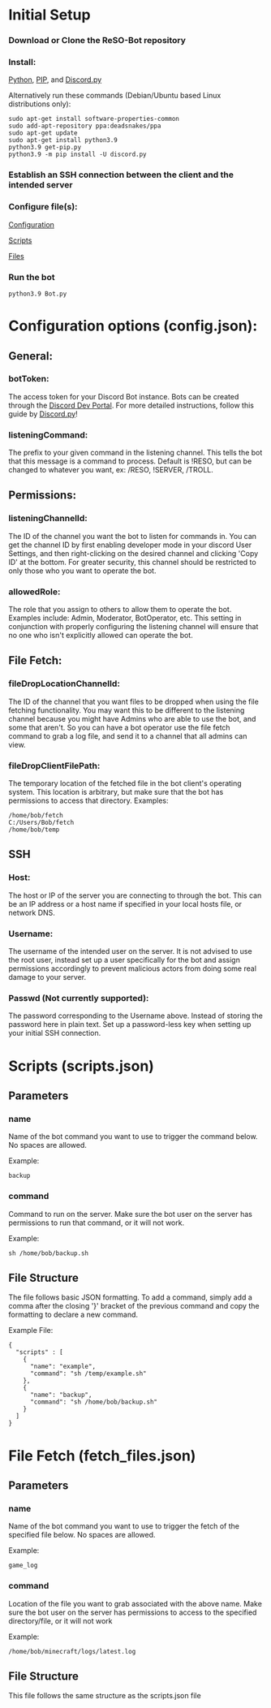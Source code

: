 # Initial Setup

### Download or Clone the ReSO-Bot repository

### Install:
    
[Python](https://www.python.org/downloads/), [PIP](https://pypi.org/project/pip/), and [Discord.py](https://discordpy.readthedocs.io/en/stable/intro.html)

Alternatively run these commands (Debian/Ubuntu based Linux distributions only):
    
~~~
sudo apt-get install software-properties-common
sudo add-apt-repository ppa:deadsnakes/ppa
sudo apt-get update
sudo apt-get install python3.9
python3.9 get-pip.py
python3.9 -m pip install -U discord.py
~~~

### Establish an SSH connection between the client and the intended server

### Configure file(s):

[Configuration]() 

[Scripts]()

[Files]()

### Run the bot
~~~
python3.9 Bot.py
~~~



# Configuration options (config.json):

## General:

### botToken:
The access token for your Discord Bot instance. Bots can be created through the
[Discord Dev Portal](https://discord.com/developers/). For more detailed instructions,
follow this guide by [Discord.py](https://discordpy.readthedocs.io/en/stable/discord.html)!

### listeningCommand:
The prefix to your given command in the listening channel. This tells the bot that this message
is a command to process. Default is !RESO, but can be changed to whatever you want, ex: /RESO, 
!SERVER, /TROLL.

## Permissions:

### listeningChannelId:
The ID of the channel you want the bot to listen for commands in. You can get the channel ID
by first enabling developer mode in your discord User Settings, and then right-clicking on the
desired channel and clicking 'Copy ID' at the bottom. For greater security, this channel should 
be restricted to only those who you want to operate the bot.

### allowedRole:
The role that you assign to others to allow them to operate the bot. Examples include: Admin,
Moderator, BotOperator, etc. This setting in conjunction with properly configuring the listening
channel will ensure that no one who isn't explicitly allowed can operate the bot.

## File Fetch:

### fileDropLocationChannelId:
The ID of the channel that you want files to be dropped when using the file fetching functionality.
You may want this to be different to the listening channel because you might have Admins who are
able to use the bot, and some that aren't. So you can have a bot operator use the file fetch command
to grab a log file, and send it to a channel that all admins can view.

### fileDropClientFilePath:
The temporary location of the fetched file in the bot client's operating system. This location
is arbitrary, but make sure that the bot has permissions to access that directory. Examples:

~~~
/home/bob/fetch
C:/Users/Bob/fetch
/home/bob/temp
~~~
## SSH

### Host:
The host or IP of the server you are connecting to through the bot. This can be an IP address
or a host name if specified in your local hosts file, or network DNS.

### Username:
The username of the intended user on the server. It is not advised to use the root user, instead
set up a user specifically for the bot and assign permissions accordingly to prevent malicious actors
from doing some real damage to your server.

### Passwd (Not currently supported):
The password corresponding to the Username above. Instead of storing the password here in plain
text. Set up a password-less key when setting up your initial SSH connection.

# Scripts (scripts.json)

## Parameters

### name
Name of the bot command you want to use to trigger the command below. No spaces are allowed. 

Example:

    backup

### command
Command to run on the server. Make sure the bot user on the server has
permissions to run that command, or it will not work.

Example:

    sh /home/bob/backup.sh

## File Structure
The file follows basic JSON formatting. To add a command, simply add a comma after the closing
'}' bracket of the previous command and copy the formatting to declare a new command.

Example File:

~~~
{
  "scripts" : [
    {
      "name": "example",
      "command": "sh /temp/example.sh"
    },
    {
      "name": "backup",
      "command": "sh /home/bob/backup.sh"
    }
  ]
}
~~~

# File Fetch (fetch_files.json)

## Parameters

### name
Name of the bot command you want to use to trigger the fetch of the 
specified file below. No spaces are allowed.

Example:

    game_log

### command
Location of the file you want to grab associated with the above name.
Make sure the bot user on the server has permissions to access to the
specified directory/file, or it will not work 

Example:

    /home/bob/minecraft/logs/latest.log

## File Structure
This file follows the same structure as the scripts.json file
